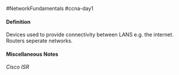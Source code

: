 #NetworkFundamentals #ccna-day1  

#### Definition
Devices used to provide connectivity between LANS e.g. the internet.
Routers seperate networks.

#### Miscellaneous Notes
*Cisco ISR*